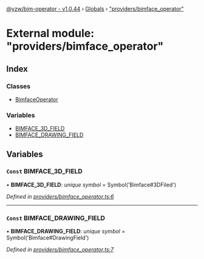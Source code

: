 [@yzw/bim-operator - v1.0.44](../README.md) › [Globals](../globals.md) › ["providers/bimface_operator"](_providers_bimface_operator_.md)

# External module: "providers/bimface_operator"

## Index

### Classes

* [BimfaceOperator](../classes/_providers_bimface_operator_.bimfaceoperator.md)

### Variables

* [BIMFACE_3D_FIELD](_providers_bimface_operator_.md#const-bimface_3d_field)
* [BIMFACE_DRAWING_FIELD](_providers_bimface_operator_.md#const-bimface_drawing_field)

## Variables

### `Const` BIMFACE_3D_FIELD

• **BIMFACE_3D_FIELD**: *unique symbol* =  Symbol('Bimface#3DFiled')

*Defined in [providers/bimface_operator.ts:6](https://github.com/youkaisteve/bim-operator/blob/084edee/src/providers/bimface_operator.ts#L6)*

___

### `Const` BIMFACE_DRAWING_FIELD

• **BIMFACE_DRAWING_FIELD**: *unique symbol* =  Symbol('Bimface#DrawingField')

*Defined in [providers/bimface_operator.ts:7](https://github.com/youkaisteve/bim-operator/blob/084edee/src/providers/bimface_operator.ts#L7)*
